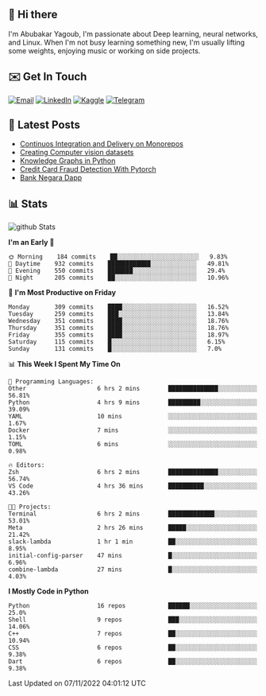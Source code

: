 ## 👋 Hi there

I'm Abubakar Yagoub, I'm passionate about Deep learning, neural networks, and
Linux. When I'm not busy learning something new, I'm usually lifting some
weights, enjoying music or working on side projects.

## ✉️ Get In Touch

[![Email](https://img.shields.io/badge/Email-f1f1f1?style=for-the-badge&logo=gmail&logoColor=0f111a)](mailto:git@blacksuan19.dev)
[![LinkedIn](https://img.shields.io/badge/LinkedIn-0077B5?style=for-the-badge&logo=linkedin&logoColor=white)](https://www.linkedin.com/in/blacksuan19/)
[![Kaggle](https://img.shields.io/badge/Kaggle-5acfff?style=for-the-badge&logo=kaggle&logoColor=white)](http://kaggle.com/abubakaryagob/)
[![Telegram](https://img.shields.io/badge/Telegram-2CA5E0?style=for-the-badge&logo=telegram&logoColor=white)](https://t.me/blacksuan19)

## 📩 Latest Posts

<!-- BLOG-POST-LIST:START -->
- [Continuos Integration and Delivery on Monorepos](https://www.blacksuan19.dev/blog/github-actions-monorepos/)
- [Creating Computer vision datasets](https://www.blacksuan19.dev/blog/creating-datasets/)
- [Knowledge Graphs in Python](https://www.blacksuan19.dev/projects/Knowledge_Graphs/)
- [Credit Card Fraud Detection With Pytorch](https://www.blacksuan19.dev/projects/credit-card-fraud-detection-with-pytorch/)
- [Bank Negara Dapp](https://www.blacksuan19.dev/projects/bank-negara/)
<!-- BLOG-POST-LIST:END -->

## 📊 Stats

![github Stats](https://github-readme-stats.vercel.app/api?username=blacksuan19&theme=github_dark&show_icons=true&count_private=true&custom_title=Github%20Stats&hide_border=true)

<!--START_SECTION:waka-->
**I'm an Early 🐤** 

```text
🌞 Morning    184 commits    ██░░░░░░░░░░░░░░░░░░░░░░░   9.83% 
🌆 Daytime    932 commits    ████████████░░░░░░░░░░░░░   49.81% 
🌃 Evening    550 commits    ███████░░░░░░░░░░░░░░░░░░   29.4% 
🌙 Night      205 commits    ██░░░░░░░░░░░░░░░░░░░░░░░   10.96%

```
📅 **I'm Most Productive on Friday** 

```text
Monday       309 commits    ████░░░░░░░░░░░░░░░░░░░░░   16.52% 
Tuesday      259 commits    ███░░░░░░░░░░░░░░░░░░░░░░   13.84% 
Wednesday    351 commits    ████░░░░░░░░░░░░░░░░░░░░░   18.76% 
Thursday     351 commits    ████░░░░░░░░░░░░░░░░░░░░░   18.76% 
Friday       355 commits    ████░░░░░░░░░░░░░░░░░░░░░   18.97% 
Saturday     115 commits    █░░░░░░░░░░░░░░░░░░░░░░░░   6.15% 
Sunday       131 commits    █░░░░░░░░░░░░░░░░░░░░░░░░   7.0%

```


📊 **This Week I Spent My Time On** 

```text
💬 Programming Languages: 
Other                    6 hrs 2 mins        ██████████████░░░░░░░░░░░   56.81% 
Python                   4 hrs 9 mins        █████████░░░░░░░░░░░░░░░░   39.09% 
YAML                     10 mins             ░░░░░░░░░░░░░░░░░░░░░░░░░   1.67% 
Docker                   7 mins              ░░░░░░░░░░░░░░░░░░░░░░░░░   1.15% 
TOML                     6 mins              ░░░░░░░░░░░░░░░░░░░░░░░░░   0.98%

🔥 Editors: 
Zsh                      6 hrs 2 mins        ██████████████░░░░░░░░░░░   56.74% 
VS Code                  4 hrs 36 mins       ██████████░░░░░░░░░░░░░░░   43.26%

🐱‍💻 Projects: 
Terminal                 6 hrs 2 mins        █████████████░░░░░░░░░░░░   53.01% 
Meta                     2 hrs 26 mins       █████░░░░░░░░░░░░░░░░░░░░   21.42% 
slack-lambda             1 hr 1 min          ██░░░░░░░░░░░░░░░░░░░░░░░   8.95% 
initial-config-parser    47 mins             █░░░░░░░░░░░░░░░░░░░░░░░░   6.96% 
combine-lambda           27 mins             █░░░░░░░░░░░░░░░░░░░░░░░░   4.03%

```

**I Mostly Code in Python** 

```text
Python                   16 repos            ██████░░░░░░░░░░░░░░░░░░░   25.0% 
Shell                    9 repos             ███░░░░░░░░░░░░░░░░░░░░░░   14.06% 
C++                      7 repos             ██░░░░░░░░░░░░░░░░░░░░░░░   10.94% 
CSS                      6 repos             ██░░░░░░░░░░░░░░░░░░░░░░░   9.38% 
Dart                     6 repos             ██░░░░░░░░░░░░░░░░░░░░░░░   9.38%

```



 Last Updated on 07/11/2022 04:01:12 UTC
<!--END_SECTION:waka-->
